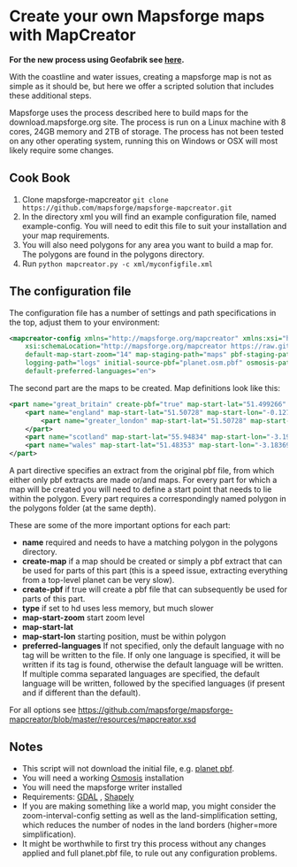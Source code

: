 Create your own Mapsforge maps with MapCreator
==============================================

**For the new process using Geofabrik see [here](https://github.com/mapsforge/mapsforge-creator).**

With the coastline and water issues, creating a mapsforge map is not as simple as it should be, but here we offer a scripted solution that includes these additional steps.

Mapsforge uses the process described here to build maps for the download.mapsforge.org site. The process is run on a Linux machine with 8 cores, 24GB memory and 2TB of storage. The process has not been tested on any other operating system, running this on Windows or OSX will most likely require some changes. 

Cook Book
---------

1. Clone mapsforge-mapcreator `git clone https://github.com/mapsforge/mapsforge-mapcreator.git`
2. In the directory xml you will find an example configuration file, named example-config. You will need to edit this file to suit your installation and your map requirements.
3. You will also need polygons for any area you want to build a map for. The polygons are found in the polygons directory. 
4. Run `python mapcreator.py -c xml/myconfigfile.xml`

The configuration file
-----------------------

The configuration file has a number of settings and path specifications in the top, adjust them to your environment:

```xml
<mapcreator-config xmlns="http://mapsforge.org/mapcreator" xmlns:xsi="http://www.w3.org/2001/XMLSchema-instance"
	xsi:schemaLocation="http://mapsforge.org/mapcreator https://raw.githubusercontent.com/mapsforge/mapsforge-mapcreator/master/resources/mapcreator.xsd"
	default-map-start-zoom="14" map-staging-path="maps" pbf-staging-path="data" polygons-path="polygons" map-target-path="/web/ftp.mapsforge.org/public/maps"
	logging-path="logs" initial-source-pbf="planet.osm.pbf" osmosis-path="/export/local-1/public/mapsforge/preprocessing/bin/osmosis-0.40.1/bin/osmosis"
	default-preferred-languages="en">
```

The second part are the maps to be created. Map definitions look like this:

```xml
<part name="great_britain" create-pbf="true" map-start-lat="51.499266" map-start-lon="-0.124787">
	<part name="england" map-start-lat="51.50728" map-start-lon="-0.12766" defines-hierarchy="false">
	    <part name="greater_london" map-start-lat="51.50728" map-start-lon="-0.12766"/>
	</part>
	<part name="scotland" map-start-lat="55.94834" map-start-lon="-3.19327"/>
	<part name="wales" map-start-lat="51.48353" map-start-lon="-3.18369"></part>
</part>
```
	
A part directive specifies an extract from the original pbf file, from which either only pbf extracts are made or/and maps. For every part for which a map will be created you will need to define a start point that needs to lie within the polygon. Every part requires a correspondingly named polygon in the polygons folder (at the same depth).

These are some of the more important options for each part:
 - **name** required and needs to have a matching polygon in the polygons directory.
 - **create-map** if a map should be created or simply a pbf extract that can be used for parts of this part (this is a speed issue, extracting everything from a top-level planet can be very slow).
 - **create-pbf** if true will create a pbf file that can subsequently be used for parts of this part.
 - **type** if set to hd uses less memory, but much slower
 - **map-start-zoom** start zoom level
 - **map-start-lat**
 - **map-start-lon** starting position, must be within polygon
 - **preferred-languages** If not specified, only the default language with no tag will be written to the file. If only one language is specified, it will be written if its tag is found, otherwise the default language will be written. If multiple comma separated languages are specified, the default language will be written, followed by the specified languages (if present and if different than the default).

For all options see https://github.com/mapsforge/mapsforge-mapcreator/blob/master/resources/mapcreator.xsd

Notes
-----
 - This script will not download the initial file, e.g. [planet pbf](https://wiki.openstreetmap.org/wiki/Planet.osm). 
 - You will need a working [Osmosis](http://wiki.openstreetmap.org/wiki/Osmosis) installation
 - You will need the mapsforge writer installed
 - Requirements: [GDAL](http://www.gdal.org/) , [Shapely](http://toblerity.org/shapely/)
 - If you are making something like a world map, you might consider the zoom-interval-config setting as well as the land-simplification setting, which reduces the number of nodes in the land borders (higher=more simplification).
 - It might be worthwhile to first try this process without any changes applied and full planet.pbf file, to rule out any configuration problems.
